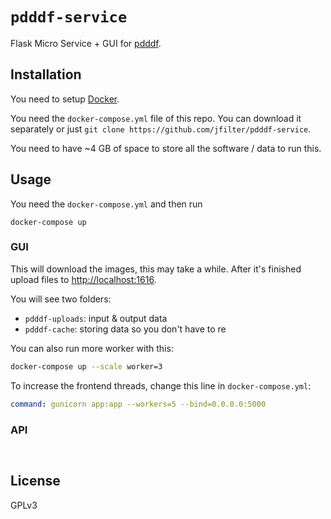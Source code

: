 # `pdddf-service`

Flask Micro Service + GUI for [pdddf](https://github.com/jfilter/pdddf).


## Installation

You need to setup [Docker](https://docs.docker.com/get-docker/).

You need the `docker-compose.yml` file of this repo. You can download it separately or just `git clone https://github.com/jfilter/pdddf-service`.

You need to have ~4 GB of space to store all the software / data to run this.

## Usage

You need the `docker-compose.yml` and then run

```
docker-compose up
```

### GUI

This will download the images, this may take a while. After it's finished upload files to <http://localhost:1616>.


You will see two folders:

- `pdddf-uploads`: input & output data
- `pdddf-cache`: storing data so you don't have to re

You can also run more worker with this:


```bash
docker-compose up --scale worker=3
```

To increase the frontend threads, change this line in `docker-compose.yml`:

```yml
command: gunicorn app:app --workers=5 --bind=0.0.0.0:5000
```

### API

```python



```

## License

GPLv3